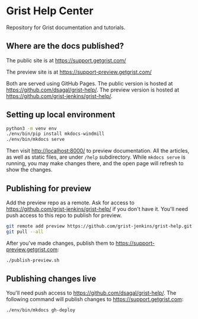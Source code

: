 # Grist Help Center

Repository for Grist documentation and tutorials.

## Where are the docs published?

The public site is at <https://support.getgrist.com/>

The preview site is at <https://support-preview.getgrist.com/>

Both are served using GitHub Pages. The public version is hosted at
<https://github.com/dsagal/grist-help/>. The preview version is hosted at
<https://github.com/grist-jenkins/grist-help/>.

## Setting up local environment

``` sh
python3 -m venv env
./env/bin/pip install mkdocs-windmill
./env/bin/mkdocs serve
```

Then visit <http://localhost:8000/> to preview documentation. All the articles,
as well as static files, are under `/help` subdirectory. While `mkdocs serve`
is running, you may make changes there, and the open page will refresh to show
the changes.

## Publishing for preview

Add the preview repo as a remote. Ask for access to
<https://github.com/grist-jenkins/grist-help/> if you don't have it. You'll
need push access to this repo to publish for preview.

``` sh
git remote add preview https://github.com/grist-jenkins/grist-help.git
git pull --all
```

After you've made changes, publish them to <https://support-preview.getgrist.com>:

``` sh
./publish-preview.sh
```

## Publishing changes live

You'll need push access to <https://github.com/dsagal/grist-help/>. The
following command will publish changes to <https://support.getgrist.com>:

``` sh
./env/bin/mkdocs gh-deploy
```
